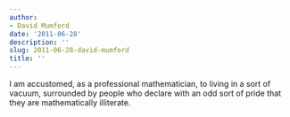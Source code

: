```yaml
---
author:
- David Mumford
date: '2011-06-28'
description: ''
slug: 2011-06-28-david-mumford
title: ''
---
```

I am accustomed, as a professional mathematician, to living in a sort of vacuum, surrounded by people who declare with an odd sort of pride that they are mathematically illiterate.



